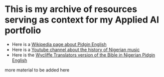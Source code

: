 # This is my archive of resources serving as context for my Applied AI portfolio

- Here is a [Wikipedia page about Pidgin English](https://en.wikipedia.org/wiki/Nigerian_Pidgin)
- Here is a [Youtube channel about the history of Nigerian music](https://www.youtube.com/@SongTown)
- Here is the [Wycliffe Translators version of the Bible in Nigerian Pidgin English](https://ebible.org/pcm/PSA001.htm)


more material to be added here
